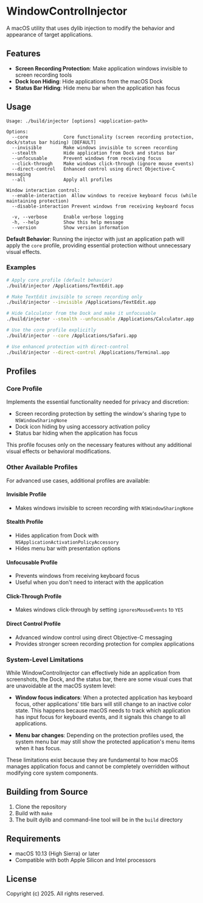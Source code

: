 # WindowControlInjector

A macOS utility that uses dylib injection to modify the behavior and appearance of target applications.

## Features

- **Screen Recording Protection**: Make application windows invisible to screen recording tools
- **Dock Icon Hiding**: Hide applications from the macOS Dock
- **Status Bar Hiding**: Hide menu bar when the application has focus

## Usage

```
Usage: ./build/injector [options] <application-path>

Options:
  --core             Core functionality (screen recording protection, dock/status bar hiding) [DEFAULT]
  --invisible        Make windows invisible to screen recording
  --stealth          Hide application from Dock and status bar
  --unfocusable      Prevent windows from receiving focus
  --click-through    Make windows click-through (ignore mouse events)
  --direct-control   Enhanced control using direct Objective-C messaging
  --all              Apply all profiles

Window interaction control:
  --enable-interaction  Allow windows to receive keyboard focus (while maintaining protection)
  --disable-interaction Prevent windows from receiving keyboard focus

  -v, --verbose      Enable verbose logging
  -h, --help         Show this help message
  --version          Show version information
```

**Default Behavior**: Running the injector with just an application path will apply the `core` profile, providing essential protection without unnecessary visual effects.

### Examples

```bash
# Apply core profile (default behavior)
./build/injector /Applications/TextEdit.app

# Make TextEdit invisible to screen recording only
./build/injector --invisible /Applications/TextEdit.app

# Hide Calculator from the Dock and make it unfocusable
./build/injector --stealth --unfocusable /Applications/Calculator.app

# Use the core profile explicitly
./build/injector --core /Applications/Safari.app

# Use enhanced protection with direct-control
./build/injector --direct-control /Applications/Terminal.app
```

## Profiles

### Core Profile

Implements the essential functionality needed for privacy and discretion:
- Screen recording protection by setting the window's sharing type to `NSWindowSharingNone`
- Dock icon hiding by using accessory activation policy
- Status bar hiding when the application has focus

This profile focuses only on the necessary features without any additional visual effects or behavioral modifications.

### Other Available Profiles

For advanced use cases, additional profiles are available:

#### Invisible Profile
- Makes windows invisible to screen recording with `NSWindowSharingNone`

#### Stealth Profile
- Hides application from Dock with `NSApplicationActivationPolicyAccessory`
- Hides menu bar with presentation options

#### Unfocusable Profile
- Prevents windows from receiving keyboard focus
- Useful when you don't need to interact with the application

#### Click-Through Profile
- Makes windows click-through by setting `ignoresMouseEvents` to `YES`

#### Direct Control Profile
- Advanced window control using direct Objective-C messaging
- Provides stronger screen recording protection for complex applications

### System-Level Limitations

While WindowControlInjector can effectively hide an application from screenshots, the Dock, and the status bar, there are some visual cues that are unavoidable at the macOS system level:

- **Window focus indicators**: When a protected application has keyboard focus, other applications' title bars will still change to an inactive color state. This happens because macOS needs to track which application has input focus for keyboard events, and it signals this change to all applications.

- **Menu bar changes**: Depending on the protection profiles used, the system menu bar may still show the protected application's menu items when it has focus.

These limitations exist because they are fundamental to how macOS manages application focus and cannot be completely overridden without modifying core system components.

## Building from Source

1. Clone the repository
2. Build with `make`
3. The built dylib and command-line tool will be in the `build` directory

## Requirements

- macOS 10.13 (High Sierra) or later
- Compatible with both Apple Silicon and Intel processors

## License

Copyright (c) 2025. All rights reserved.
